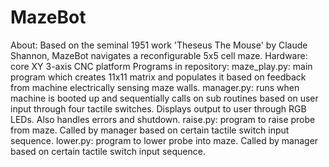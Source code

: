 # MazeBot
About: Based on the seminal 1951 work 'Theseus The Mouse' by Claude Shannon, MazeBot navigates a reconfigurable 5x5 cell maze. 
Hardware: core XY 3-axis CNC platform
Programs in repository:
  maze_play.py: main program which creates 11x11 matrix and populates it based on feedback from machine electrically sensing maze walls.
  manager.py: runs when machine is booted up and sequentially calls on sub routines based on user input through four tactile switches. Displays output to user through RGB LEDs. Also handles errors and shutdown.
  raise.py: program to raise probe from maze. Called by manager based on certain tactile switch input sequence.
  lower.py: program to lower probe into maze. Called by manager based on certain tactile switch input sequence.
